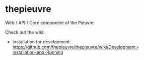 thepieuvre
==========

Web / API / Core component of the Pieuvre

Check out the wiki:
 * Installation for development: https://github.com/thepieuvre/thepieuvre/wiki/Development:-Installation-and-Running
